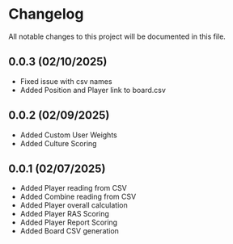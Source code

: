# Changelog

All notable changes to this project will be documented in this file.

## 0.0.3 (02/10/2025)
- Fixed issue with csv names
- Added Position and Player link to board.csv

## 0.0.2 (02/09/2025)
- Added Custom User Weights
- Added Culture Scoring

## 0.0.1 (02/07/2025)
- Added Player reading from CSV
- Added Combine reading from CSV
- Added Player overall calculation
- Added Player RAS Scoring
- Added Player Report Scoring
- Added Board CSV generation
